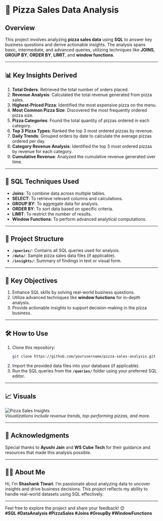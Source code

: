 # 🍕 Pizza Sales Data Analysis

## Overview
This project involves analyzing **pizza sales data** using **SQL** to answer key business questions and derive actionable insights. The analysis spans basic, intermediate, and advanced queries, utilizing techniques like **JOINS**, **GROUP BY**, **ORDER BY**, **LIMIT**, and **window functions**.

---

## 📊 Key Insights Derived
1. **Total Orders**: Retrieved the total number of orders placed.  
2. **Revenue Analysis**: Calculated the total revenue generated from pizza sales.  
3. **Highest-Priced Pizza**: Identified the most expensive pizza on the menu.  
4. **Most Common Pizza Size**: Discovered the most frequently ordered pizza size.  
5. **Pizza Categories**: Found the total quantity of pizzas ordered in each category.  
6. **Top 3 Pizza Types**: Ranked the top 3 most ordered pizzas by revenue.  
7. **Daily Trends**: Grouped orders by date to calculate the average pizzas ordered per day.  
8. **Category Revenue Analysis**: Identified the top 3 most ordered pizzas by revenue for each category.  
9. **Cumulative Revenue**: Analyzed the cumulative revenue generated over time.

---

## 🚀 SQL Techniques Used
- **Joins**: To combine data across multiple tables.  
- **SELECT**: To retrieve relevant columns and calculations.  
- **GROUP BY**: To aggregate data for analysis.  
- **ORDER BY**: To sort data based on specific criteria.  
- **LIMIT**: To restrict the number of results.  
- **Window Functions**: To perform advanced analytical computations.

---

## 💃 Project Structure
- **`/queries/`**: Contains all SQL queries used for analysis.  
- **`/data/`**: Sample pizza sales data files (if applicable).  
- **`/insights/`**: Summary of findings in text or visual form.

---

## 🔎 Key Objectives
1. Enhance SQL skills by solving real-world business questions.  
2. Utilize advanced techniques like **window functions** for in-depth analysis.  
3. Provide actionable insights to support decision-making in the pizza business.

---

## 🛠️ How to Use
1. Clone this repository:  
   ```bash
   git clone https://github.com/yourusername/pizza-sales-analysis.git
   ```
2. Import the provided data files into your database (if applicable).  
3. Run the SQL queries from the **`/queries/`** folder using your preferred SQL editor.

---

## 📈 Visuals
![Pizza Sales Insights](placeholder-for-chart-or-graph.png)  
_Visualizations include revenue trends, top-performing pizzas, and more._

---

## 🙌 Acknowledgments
Special thanks to **Ayushi Jain** and **WS Cube Tech** for their guidance and resources that made this analysis possible.

---

## 👩‍💻 About Me
Hi, I’m **Shashank Tiwari**. I’m passionate about analyzing data to uncover insights and drive business decisions. This project reflects my ability to handle real-world datasets using SQL effectively.

---

Feel free to explore the project and share your feedback! 😊  
**#SQL #DataAnalysis #PizzaSales #Joins #GroupBy #WindowFunctions**
